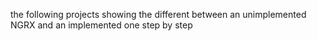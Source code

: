the following projects showing the different between an unimplemented NGRX and an implemented one step by step